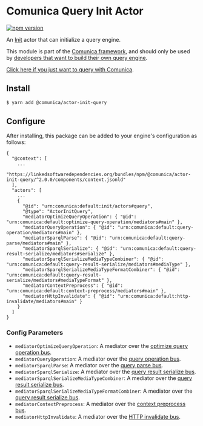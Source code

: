 # Comunica Query Init Actor

[![npm version](https://badge.fury.io/js/%40comunica%2Factor-init-query.svg)](https://www.npmjs.com/package/@comunica/actor-init-query)

An [Init](https://github.com/comunica/comunica/tree/master/packages/bus-init) actor that can initialize a query engine.

This module is part of the [Comunica framework](https://github.com/comunica/comunica),
and should only be used by [developers that want to build their own query engine](https://comunica.dev/docs/modify/).

[Click here if you just want to query with Comunica](https://comunica.dev/docs/query/).

## Install

```bash
$ yarn add @comunica/actor-init-query
```

## Configure

After installing, this package can be added to your engine's configuration as follows:
```text
{
  "@context": [
    ...
    "https://linkedsoftwaredependencies.org/bundles/npm/@comunica/actor-init-query/^2.0.0/components/context.jsonld"  
  ],
  "actors": [
    ...
    {
      "@id": "urn:comunica:default:init/actors#query",
      "@type": "ActorInitQuery",
      "mediatorOptimizeQueryOperation": { "@id": "urn:comunica:default:optimize-query-operation/mediators#main" },
      "mediatorQueryOperation": { "@id": "urn:comunica:default:query-operation/mediators#main" },
      "mediatorSparqlParse": { "@id": "urn:comunica:default:query-parse/mediators#main" },
      "mediatorSparqlSerialize": { "@id": "urn:comunica:default:query-result-serialize/mediators#serialize" },
      "mediatorSparqlSerializeMediaTypeCombiner": { "@id": "urn:comunica:default:query-result-serialize/mediators#mediaType" },
      "mediatorSparqlSerializeMediaTypeFormatCombiner": { "@id": "urn:comunica:default:query-result-serialize/mediators#mediaTypeFormat" },
      "mediatorContextPreprocess": { "@id": "urn:comunica:default:context-preprocess/mediators#main" },
      "mediatorHttpInvalidate": { "@id": "urn:comunica:default:http-invalidate/mediators#main" }
    }
  ]
}
```

### Config Parameters

* `mediatorOptimizeQueryOperation`: A mediator over the [optimize query operation bus](https://github.com/comunica/comunica/tree/master/packages/bus-optimize-query-operation).
* `mediatorQueryOperation`: A mediator over the [query operation bus](https://github.com/comunica/comunica/tree/master/packages/bus-query-operation).
* `mediatorSparqlParse`: A mediator over the [query parse bus](https://github.com/comunica/comunica/tree/master/packages/bus-query-parse).
* `mediatorSparqlSerialize`: A mediator over the [query result serialize bus](https://github.com/comunica/comunica/tree/master/packages/bus-query-result-serialize).
* `mediatorSparqlSerializeMediaTypeCombiner`: A mediator over the [query result serialize bus](https://github.com/comunica/comunica/tree/master/packages/bus-query-result-serialize).
* `mediatorSparqlSerializeMediaTypeFormatCombiner`: A mediator over the [query result serialize bus](https://github.com/comunica/comunica/tree/master/packages/bus-query-result-serialize).
* `mediatorContextPreprocess`: A mediator over the [context preprocess bus](https://github.com/comunica/comunica/tree/master/packages/bus-context-preprocess).
* `mediatorHttpInvalidate`: A mediator over the [HTTP invalidate bus](https://github.com/comunica/comunica/tree/master/packages/bus-http-invalidate).
